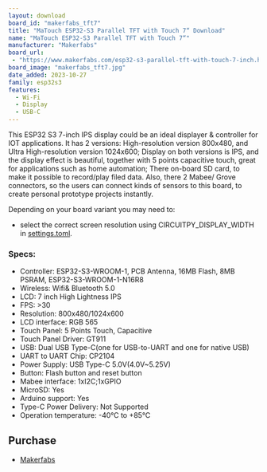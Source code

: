 ```yaml
---
layout: download
board_id: "makerfabs_tft7"
title: "MaTouch ESP32-S3 Parallel TFT with Touch 7“ Download"
name: "MaTouch ESP32-S3 Parallel TFT with Touch 7“"
manufacturer: "Makerfabs"
board_url:
 - "https://www.makerfabs.com/esp32-s3-parallel-tft-with-touch-7-inch.html"
board_image: "makerfabs_tft7.jpg"
date_added: 2023-10-27
family: esp32s3
features:
  - Wi-Fi
  - Display
  - USB-C
---
```


This ESP32 S3 7-inch IPS display could be an ideal displayer & controller for IOT applications. It has 2 versions: High-resolution version 800x480, and Ultra High-resolution version 1024x600; Display on both versions is IPS, and the display effect is beautiful, together with 5 points capacitive touch, great for applications such as home automation; There on-board SD card, to make it possible to record/play filed data. Also, there 2 Mabee/ Grove connectors, so the users can connect kinds of sensors to this board, to create personal prototype projects instantly.

Depending on your board variant you may need to:
 - select the correct screen resolution using CIRCUITPY_DISPLAY_WIDTH in [settings.toml](https://docs.circuitpython.org/en/latest/docs/environment.html).

### Specs:

- Controller: ESP32-S3-WROOM-1, PCB Antenna, 16MB Flash, 8MB PSRAM, ESP32-S3-WROOM-1-N16R8
- Wireless: Wifi& Bluetooth 5.0
- LCD: 7 inch High Lightness IPS
- FPS: >30
- Resolution: 800x480/1024x600
- LCD interface: RGB 565
- Touch Panel: 5 Points Touch, Capacitive
- Touch Panel Driver: GT911
- USB: Dual USB Type-C(one for USB-to-UART and one for native USB)
- UART to UART Chip: CP2104
- Power Supply: USB Type-C 5.0V(4.0V~5.25V)
- Button: Flash button and reset button
- Mabee interface: 1xI2C;1xGPIO
- MicroSD: Yes
- Arduino support: Yes
- Type-C Power Delivery: Not Supported
- Operation temperature: -40℃ to +85℃

## Purchase

* [Makerfabs](https://www.makerfabs.com/esp32-s3-parallel-tft-with-touch-7-inch.html)
